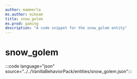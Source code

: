 ```yaml
---
author: mammerla
ms.author: mikeam
title: snow_golem
ms.prod: gaming
description: "A code snippet for the snow_golem entity"
---
```


# snow_golem

:::code language="json" source="../../VanillaBehaviorPack/entities/snow_golem.json":::